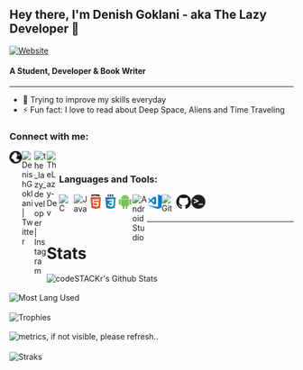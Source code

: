 ## Hey there, I'm Denish Goklani - aka The Lazy Developer 👋
[![Website](https://img.shields.io/badge/visit-TheLazy--dev.github.io-green)](https://TheLazy-dev.github.io)

#### A Student, Developer & Book Writer
---

- 🌱 Trying to improve my skills everyday
- ⚡ Fun fact: I love to read about Deep Space, Aliens and Time Traveling
### Connect with me:

[<img align="left" alt="TheLazy-Dev" width="22px" src="https://raw.githubusercontent.com/iconic/open-iconic/master/svg/globe.svg" />][website]
[<img align="left" alt="DenishGoklani | Twitter" width="22px" src="https://cdn.jsdelivr.net/npm/simple-icons@v3/icons/twitter.svg" />][twitter]
[<img align="left" alt="the_lazy_developer | Instagram" width="22px" src="https://cdn.jsdelivr.net/npm/simple-icons@v3/icons/instagram.svg" />][instagram]
[<img align="left" alt="TheLazy-Dev" width="22px" src="https://cdn.jsdelivr.net/npm/simple-icons@v3/icons/facebook.svg" />][facebook]

<br />

### Languages and Tools:

<img align="left" alt="C" width="26px" src="https://img.icons8.com/color/48/000000/c-programming.png" />

<img align="left" alt="Java" width="26px" src="https://img.icons8.com/color/48/000000/java-coffee-cup-logo.png" />

<img align="left" alt="HTML5" width="26px" src="https://raw.githubusercontent.com/github/explore/80688e429a7d4ef2fca1e82350fe8e3517d3494d/topics/html/html.png" />

<img align="left" alt="CSS3" width="26px" src="https://raw.githubusercontent.com/github/explore/80688e429a7d4ef2fca1e82350fe8e3517d3494d/topics/css/css.png" />

<img align="left" alt="Android" width="26px" src="https://raw.githubusercontent.com/github/explore/80688e429a7d4ef2fca1e82350fe8e3517d3494d/topics/android/android.png" />

<img align="left" alt="Android Studio" width="26px" src="https://i.pinimg.com/originals/4e/74/7c/4e747c82368d9681b75d54f56319dae7.png" />

<img align="left" alt="Visual Studio Code" width="26px" src="https://raw.githubusercontent.com/github/explore/80688e429a7d4ef2fca1e82350fe8e3517d3494d/topics/visual-studio-code/visual-studio-code.png" />

<img align="left" alt="Git" width="26px" src="https://img.icons8.com/color/48/000000/git.png" />

<img align="left" alt="GitHub" width="26px" src="https://raw.githubusercontent.com/github/explore/78df643247d429f6cc873026c0622819ad797942/topics/github/github.png" />

<img align="left" alt="Terminal" width="26px" src="https://raw.githubusercontent.com/github/explore/80688e429a7d4ef2fca1e82350fe8e3517d3494d/topics/terminal/terminal.png" />


<br />
<br />

---
# Stats
<img align="left" alt="codeSTACKr's Github Stats" src="https://github-readme-stats.vercel.app/api?username=TheLazy-Dev&show_icons=true&hide_border=true&count_private=true" /> <br><br>
<img align="Centre" alt="Most Lang Used" src="https://github-readme-stats.vercel.app/api/top-langs/?username=TheLazy-Dev&layout=compact&theme=radical"/>
<br><br>
<img align="Center" alt="Trophies" src="https://github-profile-trophy.vercel.app/?username=thelazy-dev"/>
<br><br>
<img align="left" alt="metrics, if not visible, please refresh.." src="https://metrics.lecoq.io/thelazy-dev"/>
<br><br>
<img align="Center" alt="Straks" src="https://github-readme-streak-stats.herokuapp.com/?user=thelazy-dev"/>

[website]: https://TheLazy-Dev.github.io
[twitter]: https://twitter.com/DenishGoklani
[instagram]: https://instagram.com/the_lazy_developer
[facebook]: https://facebook.com/SparkCoder
